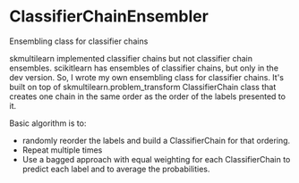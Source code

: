 # ClassifierChainEnsembler
Ensembling class for classifier chains

skmultilearn implemented classifier chains but not classifier chain ensembles. scikitlearn has ensembles of classifier 
chains, but only in the dev version. So, I wrote my own ensembling class for classifier chains. It's built on top of skmultilearn.problem_transform ClassifierChain class that creates one chain in the same order as the order of the labels
presented to it.

Basic algorithm is to:
- randomly reorder the labels and build a ClassifierChain for that ordering.
- Repeat multiple times
- Use a bagged approach with equal weighting for each ClassifierChain to predict each label and to average the
probabilities.

